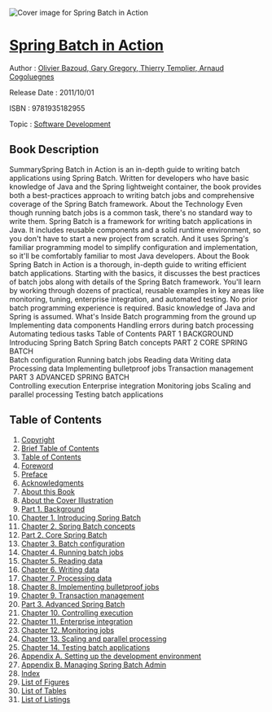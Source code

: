 ![Cover image for Spring Batch in Action](https://imgdetail.ebookreading.net/cover/cover/software_development/EB9781935182955.jpg)

[Spring Batch in Action](https://ebookreading.net/view/book/Spring+Batch+in+Action-EB9781935182955_1.html "Spring Batch in Action")
====================================================================================================================

Author : [Olivier Bazoud](https://ebookreading.net/search/author/Olivier+Bazoud),[ Gary Gregory](https://ebookreading.net/search/author/+Gary+Gregory),[ Thierry Templier](https://ebookreading.net/search/author/+Thierry+Templier),[ Arnaud Cogoluegnes](https://ebookreading.net/search/author/+Arnaud+Cogoluegnes)

Release Date : 2011/10/01

ISBN : 9781935182955

Topic : [Software Development](https://ebookreading.net/search/category/software-development)

Book Description
-----------------

SummarySpring Batch in Action is an in-depth guide to writing batch applications using Spring Batch. Written for developers who have basic knowledge of Java and the Spring lightweight container, the book provides both a best-practices approach to writing batch jobs and comprehensive coverage of the Spring Batch framework. About the Technology Even though running batch jobs is a common task, there's no standard way to write them. Spring Batch is a framework for writing batch applications in Java. It includes reusable components and a solid runtime environment, so you don't have to start a new project from scratch. And it uses Spring's familiar programming model to simplify configuration and implementation, so it'll be comfortably familiar to most Java developers. About the Book 			Spring Batch in Action is a thorough, in-depth guide to writing efficient batch applications. Starting with the basics, it discusses the best practices of batch jobs along with details of the Spring Batch framework. You'll learn by working through dozens of practical, reusable examples in key areas like monitoring, tuning, enterprise integration, and automated testing. No prior batch programming experience is required. Basic knowledge of Java and Spring is assumed. What's Inside 			Batch programming from the ground up
Implementing data components
Handling errors during batch processing
Automating tedious tasks
 Table of Contents PART 1 BACKGROUND
Introducing Spring Batch
Spring Batch concepts PART 2 CORE SPRING BATCH 					
Batch configuration
Running batch jobs
Reading data
Writing data
Processing data
Implementing bulletproof jobs
Transaction management PART 3 ADVANCED SPRING BATCH 					
Controlling execution
Enterprise integration
Monitoring jobs
Scaling and parallel processing
Testing batch applications
 		
              
Table of Contents
-----------------

1. [Copyright](https://ebookreading.net/view/book/Spring+Batch+in+Action-EB9781935182955_3.html)
1. [Brief Table of Contents](https://ebookreading.net/view/book/Spring+Batch+in+Action-EB9781935182955_4.html)
1. [Table of Contents](https://ebookreading.net/view/book/Spring+Batch+in+Action-EB9781935182955_5.html)
1. [Foreword](https://ebookreading.net/view/book/Spring+Batch+in+Action-EB9781935182955_6.html)
1. [Preface](https://ebookreading.net/view/book/Spring+Batch+in+Action-EB9781935182955_7.html)
1. [Acknowledgments](https://ebookreading.net/view/book/Spring+Batch+in+Action-EB9781935182955_8.html)
1. [About this Book](https://ebookreading.net/view/book/Spring+Batch+in+Action-EB9781935182955_9.html)
1. [About the Cover Illustration](https://ebookreading.net/view/book/Spring+Batch+in+Action-EB9781935182955_10.html)
1. [Part 1. Background](https://ebookreading.net/view/book/Spring+Batch+in+Action-EB9781935182955_11.html)
1. [Chapter 1. Introducing Spring Batch](https://ebookreading.net/view/book/Spring+Batch+in+Action-EB9781935182955_12.html)
1. [Chapter 2. Spring Batch concepts](https://ebookreading.net/view/book/Spring+Batch+in+Action-EB9781935182955_13.html)
1. [Part 2. Core Spring Batch](https://ebookreading.net/view/book/Spring+Batch+in+Action-EB9781935182955_14.html)
1. [Chapter 3. Batch configuration](https://ebookreading.net/view/book/Spring+Batch+in+Action-EB9781935182955_15.html)
1. [Chapter 4. Running batch jobs](https://ebookreading.net/view/book/Spring+Batch+in+Action-EB9781935182955_16.html)
1. [Chapter 5. Reading data](https://ebookreading.net/view/book/Spring+Batch+in+Action-EB9781935182955_17.html)
1. [Chapter 6. Writing data](https://ebookreading.net/view/book/Spring+Batch+in+Action-EB9781935182955_18.html)
1. [Chapter 7. Processing data](https://ebookreading.net/view/book/Spring+Batch+in+Action-EB9781935182955_19.html)
1. [Chapter 8. Implementing bulletproof jobs](https://ebookreading.net/view/book/Spring+Batch+in+Action-EB9781935182955_20.html)
1. [Chapter 9. Transaction management](https://ebookreading.net/view/book/Spring+Batch+in+Action-EB9781935182955_21.html)
1. [Part 3. Advanced Spring Batch](https://ebookreading.net/view/book/Spring+Batch+in+Action-EB9781935182955_22.html)
1. [Chapter 10. Controlling execution](https://ebookreading.net/view/book/Spring+Batch+in+Action-EB9781935182955_23.html)
1. [Chapter 11. Enterprise integration](https://ebookreading.net/view/book/Spring+Batch+in+Action-EB9781935182955_24.html)
1. [Chapter 12. Monitoring jobs](https://ebookreading.net/view/book/Spring+Batch+in+Action-EB9781935182955_25.html)
1. [Chapter 13. Scaling and parallel processing](https://ebookreading.net/view/book/Spring+Batch+in+Action-EB9781935182955_26.html)
1. [Chapter 14. Testing batch applications](https://ebookreading.net/view/book/Spring+Batch+in+Action-EB9781935182955_27.html)
1. [Appendix A. Setting up the development environment](https://ebookreading.net/view/book/Spring+Batch+in+Action-EB9781935182955_28.html)
1. [Appendix B. Managing Spring Batch Admin](https://ebookreading.net/view/book/Spring+Batch+in+Action-EB9781935182955_29.html)
1. [Index](https://ebookreading.net/view/book/Spring+Batch+in+Action-EB9781935182955_30.html)
1. [List of Figures](https://ebookreading.net/view/book/Spring+Batch+in+Action-EB9781935182955_32.html)
1. [List of Tables](https://ebookreading.net/view/book/Spring+Batch+in+Action-EB9781935182955_33.html)
1. [List of Listings](https://ebookreading.net/view/book/Spring+Batch+in+Action-EB9781935182955_34.html)
